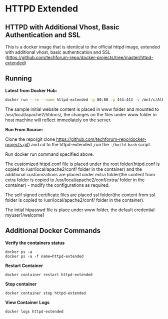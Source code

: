 # HTTPD Extended 

## HTTPD with Additional Vhost, Basic Authentication and SSL

This is a docker image that is identical to the official httpd image, extended with additional vhost, basic authentication and SSL (https://github.com/techforum-repo/docker-projects/tree/master/httpd-extended)

## Running

**Latest from Docker Hub:**

```sh
docker run --rm --name httpd-extended -p 80:80 -p 443:443 -v /mnt/c/Albin/blogData/docker-projects/httpd-extended/www:/usr/local/apache2/htdocs/ techforum/httpd-extended

```

The sample initial website content is placed in www folder and mounted to /usr/local/apache2/htdocs/, the changes on the files under www folder in host machine will reflect immediately on the server.

**Run From Source:**

Clone the repo(git clone https://github.com/techforum-repo/docker-projects.git) and cd to the httpd-extended ,run the `./build.bash` script.

Run docker run command specified above.


The customized httpd.conf file is placed under the root folder(httpd.conf is copied to /usr/local/apache2/conf/ folder in the container) and the additional customizations are placed under extra folder(the content from extra folder is copied to /usr/local/apache2/conf/extra/ folder in the container) - modify the configurations as required.

The self signed certificate files are placed ssl folder(the content from ssl folder is copied to /usr/local/apache2/conf/ folder in the container).

The intial htpasswd file is place under www folder, the default credential myuser1/welcome1

## Additional Docker Commands


**Verify the containers status**

```
docker ps -a 
docker ps -a -f name=httpd-extended
```

**Restart Container**

```
docker container restart httpd-extended
```

**Stop container**

```
docker container stop httpd-extended
```

**View Container Logs**

```
docker logs httpd-extended
```